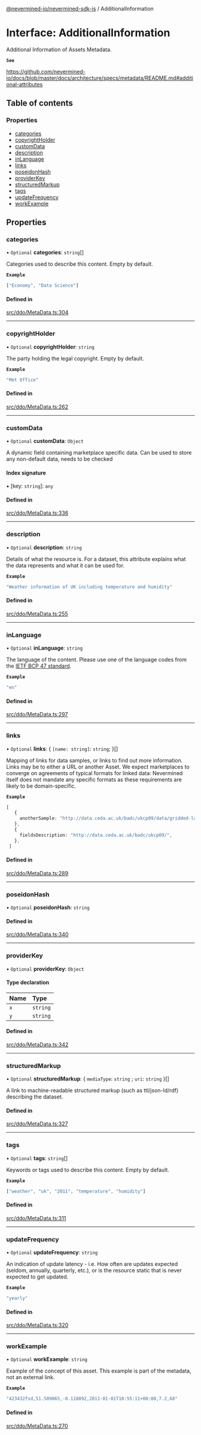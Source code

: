 [@nevermined-io/nevermined-sdk-js](../code-reference.md) / AdditionalInformation

# Interface: AdditionalInformation

Additional Information of Assets Metadata.

**`See`**

https://github.com/nevermined-io/docs/blob/master/docs/architecture/specs/metadata/README.md#additional-attributes

## Table of contents

### Properties

- [categories](AdditionalInformation.md#categories)
- [copyrightHolder](AdditionalInformation.md#copyrightholder)
- [customData](AdditionalInformation.md#customdata)
- [description](AdditionalInformation.md#description)
- [inLanguage](AdditionalInformation.md#inlanguage)
- [links](AdditionalInformation.md#links)
- [poseidonHash](AdditionalInformation.md#poseidonhash)
- [providerKey](AdditionalInformation.md#providerkey)
- [structuredMarkup](AdditionalInformation.md#structuredmarkup)
- [tags](AdditionalInformation.md#tags)
- [updateFrequency](AdditionalInformation.md#updatefrequency)
- [workExample](AdditionalInformation.md#workexample)

## Properties

### categories

• `Optional` **categories**: `string`[]

Categories used to describe this content. Empty by default.

**`Example`**

```ts
["Economy", "Data Science"]
```

#### Defined in

[src/ddo/MetaData.ts:304](https://github.com/nevermined-io/sdk-js/blob/25074de/src/ddo/MetaData.ts#L304)

___

### copyrightHolder

• `Optional` **copyrightHolder**: `string`

The party holding the legal copyright. Empty by default.

**`Example`**

```ts
"Met Office"
```

#### Defined in

[src/ddo/MetaData.ts:262](https://github.com/nevermined-io/sdk-js/blob/25074de/src/ddo/MetaData.ts#L262)

___

### customData

• `Optional` **customData**: `Object`

A dynamic field containing marketplace specific data.
Can be used to store any non-default data, needs to be checked

#### Index signature

▪ [key: `string`]: `any`

#### Defined in

[src/ddo/MetaData.ts:336](https://github.com/nevermined-io/sdk-js/blob/25074de/src/ddo/MetaData.ts#L336)

___

### description

• `Optional` **description**: `string`

Details of what the resource is. For a dataset, this attribute
explains what the data represents and what it can be used for.

**`Example`**

```ts
"Weather information of UK including temperature and humidity"
```

#### Defined in

[src/ddo/MetaData.ts:255](https://github.com/nevermined-io/sdk-js/blob/25074de/src/ddo/MetaData.ts#L255)

___

### inLanguage

• `Optional` **inLanguage**: `string`

The language of the content. Please use one of the language
codes from the [IETF BCP 47 standard](https://tools.ietf.org/html/bcp47).

**`Example`**

```ts
"en"
```

#### Defined in

[src/ddo/MetaData.ts:297](https://github.com/nevermined-io/sdk-js/blob/25074de/src/ddo/MetaData.ts#L297)

___

### links

• `Optional` **links**: { `[name: string]`: `string`;  }[]

Mapping of links for data samples, or links to find out more information.
Links may be to either a URL or another Asset. We expect marketplaces to
converge on agreements of typical formats for linked data: Nevermined
itself does not mandate any specific formats as these requirements are likely
to be domain-specific.

**`Example`**

```ts
[
   {
     anotherSample: "http://data.ceda.ac.uk/badc/ukcp09/data/gridded-land-obs/gridded-land-obs-daily/",
   },
   {
     fieldsDescription: "http://data.ceda.ac.uk/badc/ukcp09/",
   },
 ]
```

#### Defined in

[src/ddo/MetaData.ts:289](https://github.com/nevermined-io/sdk-js/blob/25074de/src/ddo/MetaData.ts#L289)

___

### poseidonHash

• `Optional` **poseidonHash**: `string`

#### Defined in

[src/ddo/MetaData.ts:340](https://github.com/nevermined-io/sdk-js/blob/25074de/src/ddo/MetaData.ts#L340)

___

### providerKey

• `Optional` **providerKey**: `Object`

#### Type declaration

| Name | Type |
| :------ | :------ |
| `x` | `string` |
| `y` | `string` |

#### Defined in

[src/ddo/MetaData.ts:342](https://github.com/nevermined-io/sdk-js/blob/25074de/src/ddo/MetaData.ts#L342)

___

### structuredMarkup

• `Optional` **structuredMarkup**: { `mediaType`: `string` ; `uri`: `string`  }[]

A link to machine-readable structured markup (such as ttl/json-ld/rdf)
describing the dataset.

#### Defined in

[src/ddo/MetaData.ts:327](https://github.com/nevermined-io/sdk-js/blob/25074de/src/ddo/MetaData.ts#L327)

___

### tags

• `Optional` **tags**: `string`[]

Keywords or tags used to describe this content. Empty by default.

**`Example`**

```ts
["weather", "uk", "2011", "temperature", "humidity"]
```

#### Defined in

[src/ddo/MetaData.ts:311](https://github.com/nevermined-io/sdk-js/blob/25074de/src/ddo/MetaData.ts#L311)

___

### updateFrequency

• `Optional` **updateFrequency**: `string`

An indication of update latency - i.e. How often are updates expected (seldom,
annually, quarterly, etc.), or is the resource static that is never expected
to get updated.

**`Example`**

```ts
"yearly"
```

#### Defined in

[src/ddo/MetaData.ts:320](https://github.com/nevermined-io/sdk-js/blob/25074de/src/ddo/MetaData.ts#L320)

___

### workExample

• `Optional` **workExample**: `string`

Example of the concept of this asset. This example is part
of the metadata, not an external link.

**`Example`**

```ts
"423432fsd,51.509865,-0.118092,2011-01-01T10:55:11+00:00,7.2,68"
```

#### Defined in

[src/ddo/MetaData.ts:270](https://github.com/nevermined-io/sdk-js/blob/25074de/src/ddo/MetaData.ts#L270)
